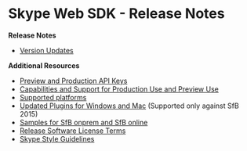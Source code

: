 # Skype Web SDK - Release Notes 

**Release Notes**

- [Version Updates](SkypeWebSDKVersionUpdateNotifications.md)


**Additional Resources**

- [Preview and Production API Keys](APIProductKeys.md)
- [Capabilities and Support for Production Use and Preview Use](APIProductKeys.md)
- [Supported platforms](APIProductKeys.md)
- [Updated Plugins for Windows and Mac](GettingStarted.md)  (Supported only against SfB 2015)
- [Samples for SfB onprem and SfB online](https://github.com/OfficeDev/skype-web-sdk-samples)
- [Release Software License Terms](TermsOfService.md)
- [Skype Style Guidelines](https://github.com/OfficeDev/skype-web-sdk-samples/blob/master/SkypeWebSDK-StyleGuidelines.pdf)

